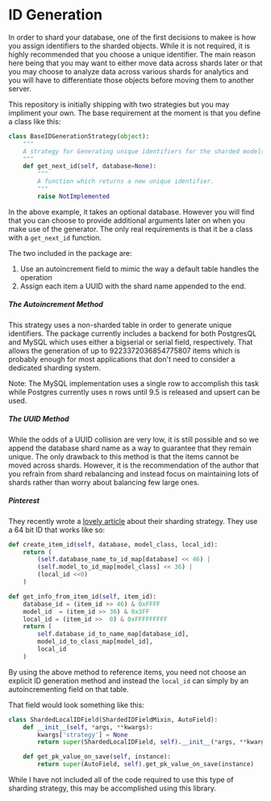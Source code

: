 # ID Generation

In order to shard your database, one of the first decisions to makee is how you assign identifiers to the sharded objects. While it is not required, it is highly recommended that you choose a unique identifier. The main reason here being that you may want to either move data across shards later or that you may choose to analyze data across various shards for analytics and you will have to differentiate those objects before moving them to another server.

This repository is initially shipping with two strategies but you may impliment your own. The base requirement at the moment is that you define a class like this:

```python
class BaseIDGenerationStrategy(object):
    """
    A strategy for Generating unique identifiers for the sharded models.
    """
    def get_next_id(self, database=None):
        """
        A function which returns a new unique identifier.
        """
        raise NotImplemented
```

In the above example, it takes an optional database. However you will find that you can choose to provide additional arguments later on when you make use of the generator. The only real requirements is that it be a class with a `get_next_id` function.

The two included in the package are:

1. Use an autoincrement field to mimic the way a default table handles the operation
2. Assign each item a UUID with the shard name appended to the end.

##### The Autoincrement Method

This strategy uses a non-sharded table in order to generate unique identifiers. The package currently includes a backend for both PostgresQL and MySQL which uses either a bigserial or serial field, respectively. That allows the generation of up to 9223372036854775807 items which is probably enough for most applications that don't need to consider a dedicated sharding system.

Note: The MySQL implementation uses a single row to accomplish this task while Postgres currently uses n rows until 9.5 is released and upsert can be used.

##### The UUID Method

While the odds of a UUID collision are very low, it is still possible and so we append the database shard name as a way to guarantee that they remain unique. The only drawback to this method is that the items cannot be moved across shards. However, it is the recommendation of the author that you refrain from shard rebalancing and instead focus on maintaining lots of shards rather than worry about balancing few large ones.

##### Pinterest

They recently wrote a [lovely article](https://engineering.pinterest.com/blog/sharding-pinterest-how-we-scaled-our-mysql-fleet) about their sharding strategy. They use a 64 bit ID that works like so:

```python
def create_item_id(self, database, model_class, local_id):
    return (
        (self.database_name_to_id_map[database] << 46) |
        (self.model_to_id_map[model_class] << 36) |
        (local_id <<0)
    )

def get_info_from_item_id(self, item_id):
    database_id = (item_id >> 46) & 0xFFFF
    model_id  = (item_id >> 36) & 0x3FF
    local_id = (item_id >>  0) & 0xFFFFFFFFF
    return (
        self.database_id_to_name_map[database_id],
        model_id_to_class_map[model_id],
        local_id
    )
```
By using the above method to reference items, you need not choose an explicit ID generation method and instead the `local_id` can simply by an autoincrementing field on that table.

That field would look something like this:

```python
class ShardedLocalIDField(ShardedIDFieldMixin, AutoField):
    def __init__(self, *args, **kwargs):
        kwargs['strategy'] = None
        return super(ShardedLocalIDField, self).__init__(*args, **kwargs)

    def get_pk_value_on_save(self, instance):
        return super(AutoField, self).get_pk_value_on_save(instance)
```

While I have not included all of the code required to use this type of sharding strategy, this may be accomplished using this library.
